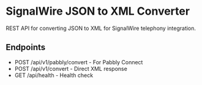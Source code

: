 # SignalWire JSON to XML Converter

REST API for converting JSON to XML for SignalWire telephony integration.

## Endpoints
- POST /api/v1/pabbly/convert - For Pabbly Connect
- POST /api/v1/convert - Direct XML response
- GET /api/health - Health check
